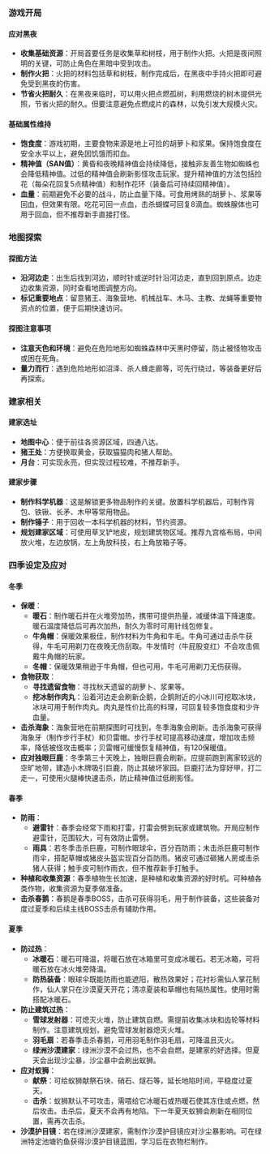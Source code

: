 ### 游戏开局

#### 应对黑夜

- **收集基础资源**：开局首要任务是收集草和树枝，用于制作火把。火把是夜间照明的关键，可防止角色在黑暗中受到攻击。
- **制作火把**：火把的材料包括草和树枝，制作完成后，在黑夜中手持火把即可避免受到黑夜的伤害。
- **节省火把耐久**：在黑夜来临时，可以用火把点燃孤树，利用燃烧的树木提供光照，节省火把的耐久。但要注意避免点燃成片的森林，以免引发大规模火灾。

#### 基础属性维持

- **饱食度**：游戏初期，主要食物来源是地上可捡的胡萝卜和浆果。保持饱食度在安全水平以上，避免因饥饿而扣血。
- **精神值（SAN值）**：黄昏和夜晚精神值会持续降低，接触非友善生物如蜘蛛也会降低精神值。过低的精神值会刷新影怪攻击玩家。提升精神值的方法包括捡花（每朵花回复5点精神值）和制作花环（装备后可持续回精神值）。
- **血量**：前期避免不必要的战斗，防止血量下降。可食用烤熟的胡萝卜、浆果等回血，但效果有限。吃花可回一点血，击杀蝴蝶可回复8滴血。蜘蛛腺体也可用于回血，但不推荐新手直接打怪。

### 地图探索

#### 探图方法

- **沿河边走**：出生后找到河边，顺时针或逆时针沿河边走，直到回到原点。边走边收集资源，同时查看地图调整方向。
- **标记重要地点**：留意猪王、海象营地、机械战车、木马、主教、龙蝇等重要物资点的位置，便于后期快速访问。

#### 探图注意事项

- **注意天色和环境**：避免在危险地形如蜘蛛森林中天黑时停留，防止被怪物攻击或困在死角。
- **量力而行**：遇到危险地形如沼泽、杀人蜂走廊等，可先行绕过，等装备更好后再探索。

### 建家相关

#### 建家选址

- **地图中心**：便于前往各资源区域，四通八达。
- **猪王处**：方便换取黄金，获取猫猫肉和猪人帮助。
- **月台**：可实现永亮，但实现过程较难，不推荐新手。

#### 建家步骤

- **制作科学机器**：这是解锁更多物品制作的关键。放置科学机器后，可制作背包、铁锹、长矛、木甲等常用物品。
- **制作锤子**：用于回收一本科学机器的材料，节约资源。
- **规划建家区域**：可使用草叉铲地皮，规划建筑物区域。推荐九宫格布局，中间放火堆，左边放锅，左上角放科技，右上角放箱子等。

### 四季设定及应对

#### 冬季

- **保暖**：
  - **暖石**：制作暖石并在火堆旁加热，携带可提供热量，减缓体温下降速度。暖石温度降低后可再次加热，耐久为零时可用针线包修复。
  - **牛角帽**：保暖效果极佳，制作材料为牛角和牛毛。牛角可通过击杀牛获得，牛毛可用剃刀在夜晚无伤刮取。牛发情时（牛屁股变红）不会攻击佩戴牛角帽的玩家。
  - **冬帽**：保暖效果稍逊于牛角帽，但也可用，牛毛可用剃刀无伤获得。
- **食物获取**：
  - **寻找遗留食物**：寻找秋天遗留的胡萝卜、浆果等。
  - **挖冰制作肉丸**：沿着河边走会刷新企鹅，企鹅附近的小冰川可挖取冰块，冰块可用于制作肉丸。肉丸是性价比高的料理，可回复较多饱食度和少许血量。
- **击杀海象**：海象营地在前期探图时可找到，冬季海象会刷新。击杀海象可获得海象牙（制作步行手杖）和贝雷帽。步行手杖可提高移动速度，增加攻击频率，降低被怪攻击概率；贝雷帽可缓慢恢复精神值，有120保暖值。
- **应对独眼巨鹿**：冬季第三十天晚上，独眼巨鹿会刷新。应提前跑到离家较远的空旷地带，建造小木牌吸引巨鹿，防止其破坏家园。巨鹿打法为穿好甲，打二走一，可使用火腿棒快速击杀，防止精神值过低刷影怪。

#### 春季

- **防雨**：
  - **避雷针**：春季会经常下雨和打雷，打雷会劈到玩家或建筑物。开局应制作避雷针，范围较大，可有效防止雷劈。
  - **雨具**：若冬季击杀巨鹿，可制作眼球伞，百分百防雨；未击杀巨鹿可制作雨伞，搭配草帽或猪皮头盔实现百分百防雨。猪皮可通过砸猪人房或击杀猪人获得；触手皮可制作雨衣，但不推荐新手打触手。
- **种植和收集资源**：春季植物生长加速，是种植和收集资源的好时机。可种植各类作物，收集资源为夏季做准备。
- **击杀春鹅**：春鹅是春季BOSS，击杀可获得羽毛，用于制作装备，这些装备对度过夏季和后续主线BOSS击杀有辅助作用。

#### 夏季

- **防过热**：
  - **冰暖石**：暖石可降温，将暖石放在冰箱里可变成冰暖石。若无冰箱，可将暖石放在冰火堆旁降温。
  - **防热装备**：眼球伞既能防雨也能遮阳，散热效果好；花衬衫需仙人掌花制作，仙人掌只在沙漠夏天开花；清凉夏装和草帽也有隔热属性。使用时需搭配冰暖石。
- **防止建筑过热**：
  - **雪球发射器**：可熄灭火堆，防止建筑自燃。需提前收集冰块和齿轮等材料制作。注意建筑规划，避免雪球发射器熄灭火堆。
  - **羽毛扇**：若春季击杀春鹅，可用羽毛制作羽毛扇，可降温且灭火。
  - **绿洲沙漠建家**：绿洲沙漠不会过热，也不会自燃，是建家的好选择。但夏天会出现沙尘暴，沙尘暴中会刷出蚁狮。
- **应对蚁狮**：
  - **献祭**：可给蚁狮献祭石块、硝石、燧石等，延长地陷时间，平稳度过夏天。
  - **击杀**：蚁狮默认不可攻击，需喂给它冰暖石或热暖石使其冻住或点燃，然后攻击。击杀后，夏天不会再有地陷。下一年夏天蚁狮会刷新在相同位置，需再次击杀。
- **沙漠护目镜**：若在绿洲沙漠建家，需制作沙漠护目镜应对沙尘暴影响。可在绿洲特定池塘钓鱼获得沙漠护目镜蓝图，学习后在衣物栏制作。

